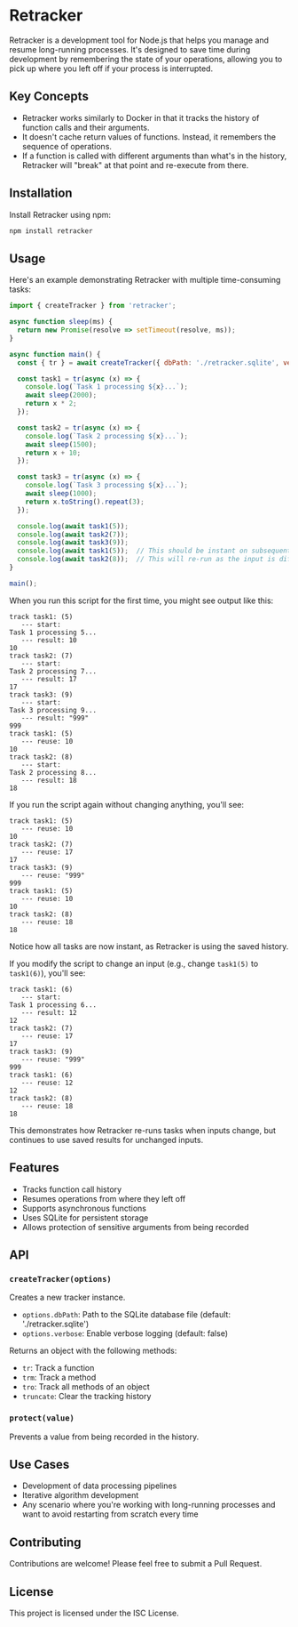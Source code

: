 # Retracker

Retracker is a development tool for Node.js that helps you manage and resume long-running processes. It's designed to save time during development by remembering the state of your operations, allowing you to pick up where you left off if your process is interrupted.

## Key Concepts

- Retracker works similarly to Docker in that it tracks the history of function calls and their arguments.
- It doesn't cache return values of functions. Instead, it remembers the sequence of operations.
- If a function is called with different arguments than what's in the history, Retracker will "break" at that point and re-execute from there.

## Installation

Install Retracker using npm:

```bash
npm install retracker
```

## Usage

Here's an example demonstrating Retracker with multiple time-consuming tasks:

```javascript
import { createTracker } from 'retracker';

async function sleep(ms) {
  return new Promise(resolve => setTimeout(resolve, ms));
}

async function main() {
  const { tr } = await createTracker({ dbPath: './retracker.sqlite', verbose: true });

  const task1 = tr(async (x) => {
    console.log(`Task 1 processing ${x}...`);
    await sleep(2000);
    return x * 2;
  });

  const task2 = tr(async (x) => {
    console.log(`Task 2 processing ${x}...`);
    await sleep(1500);
    return x + 10;
  });

  const task3 = tr(async (x) => {
    console.log(`Task 3 processing ${x}...`);
    await sleep(1000);
    return x.toString().repeat(3);
  });

  console.log(await task1(5));
  console.log(await task2(7));
  console.log(await task3(9));
  console.log(await task1(5));  // This should be instant on subsequent runs
  console.log(await task2(8));  // This will re-run as the input is different
}

main();
```

When you run this script for the first time, you might see output like this:

```
track task1: (5)
   --- start:
Task 1 processing 5...
   --- result: 10
10
track task2: (7)
   --- start:
Task 2 processing 7...
   --- result: 17
17
track task3: (9)
   --- start:
Task 3 processing 9...
   --- result: "999"
999
track task1: (5)
   --- reuse: 10
10
track task2: (8)
   --- start:
Task 2 processing 8...
   --- result: 18
18
```

If you run the script again without changing anything, you'll see:

```
track task1: (5)
   --- reuse: 10
10
track task2: (7)
   --- reuse: 17
17
track task3: (9)
   --- reuse: "999"
999
track task1: (5)
   --- reuse: 10
10
track task2: (8)
   --- reuse: 18
18
```

Notice how all tasks are now instant, as Retracker is using the saved history.

If you modify the script to change an input (e.g., change `task1(5)` to `task1(6)`), you'll see:

```
track task1: (6)
   --- start:
Task 1 processing 6...
   --- result: 12
12
track task2: (7)
   --- reuse: 17
17
track task3: (9)
   --- reuse: "999"
999
track task1: (6)
   --- reuse: 12
12
track task2: (8)
   --- reuse: 18
18
```

This demonstrates how Retracker re-runs tasks when inputs change, but continues to use saved results for unchanged inputs.

## Features

- Tracks function call history
- Resumes operations from where they left off
- Supports asynchronous functions
- Uses SQLite for persistent storage
- Allows protection of sensitive arguments from being recorded

## API

### `createTracker(options)`

Creates a new tracker instance.

- `options.dbPath`: Path to the SQLite database file (default: './retracker.sqlite')
- `options.verbose`: Enable verbose logging (default: false)

Returns an object with the following methods:

- `tr`: Track a function
- `trm`: Track a method
- `tro`: Track all methods of an object
- `truncate`: Clear the tracking history

### `protect(value)`

Prevents a value from being recorded in the history.

## Use Cases

- Development of data processing pipelines
- Iterative algorithm development
- Any scenario where you're working with long-running processes and want to avoid restarting from scratch every time

## Contributing

Contributions are welcome! Please feel free to submit a Pull Request.

## License

This project is licensed under the ISC License.
